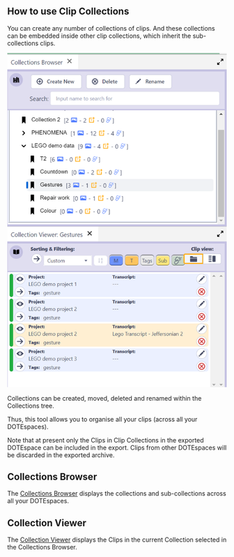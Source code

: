 ## How to use Clip Collections

You can create any number of collections of clips.
And these collections can be embedded inside other clip collections, which inherit the sub-collections clips.

[![Canvas example](images/collections/collections.png)](images/collections/collections.png)

Collections can be created, moved, deleted and renamed within the Collections tree.

Thus, this tool allows you to organise all your clips (across all your DOTEspaces).

Note that at present only the Clips in Clip Collections in the exported DOTEspace can be included in the export.
Clips from other DOTEspaces will be discarded in the exported archive.

## Collections Browser

The [Collections Browser](collections-browser.md) displays the collections and sub-collections across all your DOTEspaces.

## Collection Viewer

The [Collection Viewer](collection-viewer.md) displays the Clips in the current Collection selected in the Collections Browser.